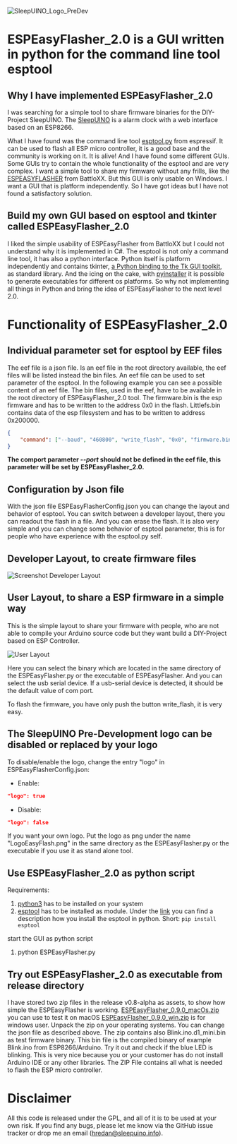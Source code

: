 ![SleepUINO_Logo_PreDev](https://user-images.githubusercontent.com/48091357/111156537-25298a00-8596-11eb-8726-1fe5cd7bed93.png)

# ESPEasyFlasher_2.0 is a GUI written in python for the command line tool esptool

## Why I have implemented ESPEasyFlasher_2.0
I was searching for a simple tool to share firmware binaries for the DIY-Project SleepUINO. The [SleepUINO](https://github.com/hredan/SleepUino) is a alarm clock with a web interface based on an ESP8266.

What I have found was the command line tool [esptool.py](https://github.com/espressif/esptool) from espressif. It can be used to flash all ESP micro controller, it is a good base and the community is working on it. It is alive! And I have found some different GUIs. Some GUIs try to contain the whole functionality of the esptool and are very complex. I want a simple tool to share my firmware without any frills, like the [ESPEASYFLASHER](https://github.com/BattloXX/ESPEasyFlasher) from BattloXX. But this GUI is only usable on Windows. I want a GUI that is platform independently. So I have got ideas but I have not found a satisfactory solution.

## Build my own GUI based on esptool and tkinter called ESPEasyFlasher_2.0
I liked the simple usability of ESPEasyFlasher from BattloXX but I could not understand why it is implemented in C#. The esptool is not only a command line tool, it has also a python interface. Python itself is platform independently and contains tkinter, [a Python binding to the Tk GUI toolkit](https://en.wikipedia.org/wiki/Tkinter), as standard library. And the icing on the cake, with [pyinstaller](https://www.pyinstaller.org/) it is possible to generate executables for different os platforms. So why not implementing all things in Python and bring the idea of ESPEasyFlasher to the next level 2.0.

# Functionality of ESPEasyFlasher_2.0
##  Individual parameter set for esptool by EEF files
The eef file is a json file. Is an eef file in the root directory available, the eef files will be listed instead the bin files.
An eef file can be used to set parameter of the esptool. In the following example you can see a possible content of an eef file. The bin files, used in the eef, have to be available in the root directory of ESPEasyFlasher_2.0 tool. The firmware.bin is the esp firmware and has to be written to the address 0x0 in the flash. Littlefs.bin contains data of the esp filesystem and has to be written to address 0x200000. 

```json
{
    "command": ["--baud", "460800", "write_flash", "0x0", "firmware.bin", "0x200000", "littlefs.bin"]
}
```

**The comport parameter *--port* should not be defined in the eef file, this parameter will be set by ESPEasyFlasher_2.0.**


## Configuration by Json file
With the json file ESPEasyFlasherConfig.json you can change the layout and behavior of esptool. You can switch between a developer layout, there you can readout the flash in a file. And you can erase the flash. It is also very simple and you can change some behavior of esptool parameter, this is for people who have experience with the esptool.py self.

## Developer Layout, to create firmware files

![Screenshot Developer Layout](https://user-images.githubusercontent.com/48091357/111000133-c8558600-8381-11eb-866d-20fa82e392fa.png)

## User Layout, to share a ESP firmware in a simple way
This is the simple layout to share your firmware with people, who are not able to compile your Arduino source code but they want build a DIY-Project based on ESP Controller.

![User Layout](https://user-images.githubusercontent.com/48091357/111000159-d4d9de80-8381-11eb-87df-9ecdb45841cb.png)

Here you can select the binary which are located in the same directory of the ESPEasyFlasher.py or the executable of ESPEasyFlasher.
And you can select the usb serial device. If a usb-serial device is detected, it should be the default value of com port.

To flash the firmware, you have only push the button write_flash, it is very easy.

## The SleepUINO Pre-Development logo can be disabled or replaced by your logo
To disable/enable the logo, change the entry "logo" in ESPEasyFlasherConfig.json:
* Enable:

```json
"logo": true
```

* Disable: 

```json
"logo": false
```

If you want your own logo. Put the logo as png under the name "LogoEasyFlash.png" in the same directory as the ESPEasyFlasher.py or the executable if you use it as stand alone tool.

## Use ESPEasyFlasher_2.0 as python script
Requirements:
1. [python3](https://www.python.org/downloads/) has to be installed on your system
1. [esptool](https://pypi.org/project/esptool/) has to be installed as module. Under the [link]((https://pypi.org/project/esptool/)) you can find a description how you install the esptool in python. Short: `pip install esptool`  

start the GUI as python script
1. python ESPEasyFlasher.py

## Try out ESPEasyFlasher_2.0 as executable from release directory
I have stored two zip files in the release v0.8-alpha as assets, to show how simple the ESPEasyFlasher is working. [ESPEasyFlasher_0.9.0_macOs.zip](https://github.com/hredan/ESPEASYFLASHER_2.0/releases/download/v0.8-alpha/ESPEasyFlasher_0.9.0_macOs.zip) you can use to test it on macOS [ESPEasyFlasher_0.9.0_win.zip](https://github.com/hredan/ESPEASYFLASHER_2.0/releases/download/v0.8-alpha/ESPEasyFlasher_0.9.0_win.zip) is for windows user. Unpack the zip on your operating systems. You can change the json file as described above. The zip contains also Blink.ino.d1_mini.bin as test firmware binary. This bin file is the compiled binary of example Blink.ino from ESP8266/Arduino. Try it out and check if the blue LED is blinking. This is very nice because you or your customer has do not install Arduino IDE or any other libraries. The ZIP File contains all what is needed to flash the ESP micro controller.

# Disclaimer
All this code is released under the GPL, and all of it is to be used at your own risk. If you find any bugs, please let me know via the GitHub issue tracker or drop me an email ([hredan@sleepuino.info](mailto:hredan@sleepuino.info)).